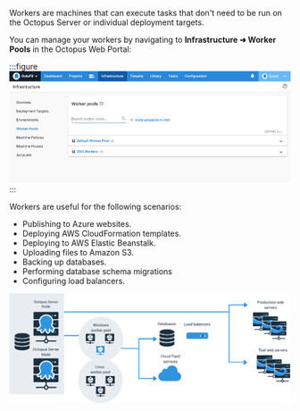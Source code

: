 Workers are machines that can execute tasks that don't need to be run on the Octopus Server or individual deployment targets.

You can manage your workers by navigating to **Infrastructure ➜ Worker Pools** in the Octopus Web Portal:

:::figure
![The Worker Pools area of Octopus Deploy](/docs/shared-content/concepts/images/worker-pools.png "width=500")
:::

Workers are useful for the following scenarios:

- Publishing to Azure websites.
- Deploying AWS CloudFormation templates.
- Deploying to AWS Elastic Beanstalk.
- Uploading files to Amazon S3.
- Backing up databases.
- Performing database schema migrations
- Configuring load balancers.

![Workers diagram](/docs/shared-content/concepts/images/workers-diagram-img.png "width=1000")
